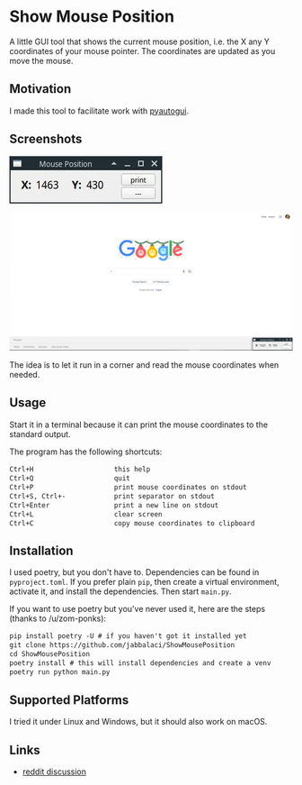 Show Mouse Position
===================

A little GUI tool that shows the current mouse position, i.e. the X any Y coordinates
of your mouse pointer. The coordinates are updated as you move the mouse.

Motivation
----------

I made this tool to facilitate work with [pyautogui](https://github.com/asweigart/pyautogui).

Screenshots
-----------

![](assets/01.jpg)

![](assets/02.png)

The idea is to let it run in a corner and read the mouse coordinates when needed.

Usage
-----

Start it in a terminal because it can print the mouse coordinates
to the standard output.

The program has the following shortcuts:

```
Ctrl+H                    this help
Ctrl+Q                    quit
Ctrl+P                    print mouse coordinates on stdout
Ctrl+S, Ctrl+-            print separator on stdout
Ctrl+Enter                print a new line on stdout
Ctrl+L                    clear screen
Ctrl+C                    copy mouse coordinates to clipboard
```

Installation
------------

I used poetry, but you don't have to. Dependencies can be found in `pyproject.toml`.
If you prefer plain `pip`, then create a virtual environment, activate it, and install
the dependencies. Then start `main.py`.

If you want to use poetry but you've never used it, here are the steps (thanks to /u/zom-ponks):

```
pip install poetry -U # if you haven't got it installed yet
git clone https://github.com/jabbalaci/ShowMousePosition
cd ShowMousePosition
poetry install # this will install dependencies and create a venv
poetry run python main.py
```

Supported Platforms
-------------------

I tried it under Linux and Windows, but it should also work on macOS.

Links
-----

* [reddit discussion](https://old.reddit.com/r/Python/comments/zc7ldk/i_made_a_little_gui_tool_that_shows_the_current/)
